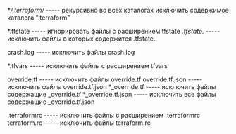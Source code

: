 **/.terraform/* ----- рекурсивно во всех каталогах исключить содержимое каталога ".terraform"

*.tfstate ----- игнорировать файлы с расширением tfstate
*.tfstate.* ----- исключить файлы в которых содержится .tfstate.

crash.log ----- исключить файлы crash.log

*.tfvars ----- исключить файлы с расширением tfvars

override.tf ----- исключить файлы override.tf
override.tf.json ----- исключить файлы override.tf.json
*_override.tf ----- исключить файлы содержащие _override.tf
*_override.tf.json ----- исключить все файлы содержащие _override.tf.json

.terraformrc ----- исключить файлы с расширением .terraformrc
terraform.rc ----- исключить файлы terraform.rc
